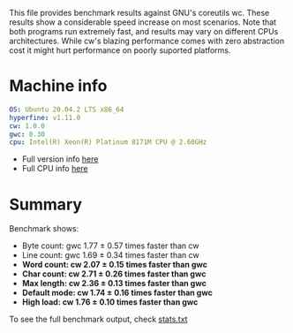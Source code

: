 This file provides benchmark results against GNU's coreutils wc. These
results show a considerable speed increase on most scenarios. Note that both 
programs run extremely fast, and results may vary on different CPUs 
architectures. While cw's blazing performance comes with zero abstraction cost
it might hurt performance on poorly suported platforms.


# Machine info
```yaml
OS: Ubuntu 20.04.2 LTS x86_64
hyperfine: v1.11.0
cw: 1.0.0
gwc: 8.30
cpu: Intel(R) Xeon(R) Platinum 8171M CPU @ 2.60GHz
```
- Full version info [here](bench/version.txt)
- Full CPU info [here](bench/version.txt)

# Summary
Benchmark shows:
- Byte count: gwc 1.77 ± 0.57 times faster than cw
- Line count: gwc 1.69 ± 0.34 times faster than cw
- **Word count: cw 2.07 ± 0.15 times faster than gwc**
- **Char count: cw 2.71 ± 0.26 times faster than gwc**
- **Max length: cw 2.36 ± 0.13 times faster than gwc**
- **Default mode: cw 1.74 ± 0.16 times faster than gwc**
- **High load: cw 1.76 ± 0.10  times faster than gwc**

To see the full benchmark output, check [stats.txt](bench/stats.txt)